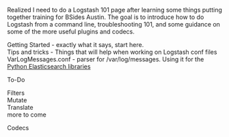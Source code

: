 Realized I need to do a Logstash 101 page after learning some things putting together training for BSides Austin. The goal is to introduce how to do Logstash from a command line, troubleshooting 101, and some guidance on some of the more useful plugins and codecs.

Getting Started - exactly what it says, start here.  
Tips and tricks - Things that will help when working on Logstash conf files  
VarLogMessages.conf - parser for /var/log/messages. Using it for the [Python Elasticsearch libraries](https://github.com/macatak/ELK/tree/master/Python-Elasticsearch-API)

To-Do  
  
Filters  
Mutate  
Translate   
more to come  


Codecs
